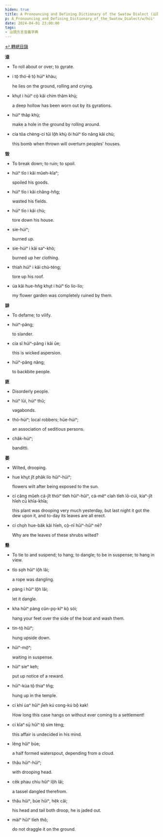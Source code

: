 ```yaml
---
hiden: true
title: A Pronouncing and Defining Dictionary of the Swatow Dialect (汕頭方言音義字典) / húiⁿ
p: A_Pronouncing_and_Defining_Dictionary_of_the_Swatow_Dialect/w/húiⁿ
date: 2024-04-01 23:00:00
tags: 
- 汕頭方言音義字典
---
```


[↩️ 轉總目錄](/A_Pronouncing_and_Defining_Dictionary_of_the_Swatow_Dialect)


**滾**
- To roll about or over; to gyrate.

- i tō̤ thó-ĕ tó̤ húiⁿ khàu;

  he lies on the ground, rolling and crying.

- khṳt i húiⁿ cò̤ kâi chim thâm khṳ̀;

  a deep hollow has been worn out by its gyrations.

- húiⁿ thâp khṳ̀;

  make a hole in the ground by rolling around.

- cía tōa chèng-cí tūi lô̤h khṳ̀ ŏi húiⁿ tīo nâng kâi chù;

  this bomb when thrown will overturn peoples' houses. 

**毁**
- To break down; to ruin; to spoil.

- húiⁿ tīo i kâi mûeh-kĭaⁿ;

  spoiled his goods.

- húiⁿ tīo i kâi châng-hn̂g;

  wasted his fields.

- húiⁿ tīo i kâi chù;

  tore down his house.

- sie-húiⁿ;

  burned up.

- sie-húiⁿ i kâi saⁿ-khò;

  burned up her clothing.

- thiah húiⁿ i kâi chù-téng;

  tore up his roof.

- úa kâi hue-hn̂g khṳt i húiⁿ tīo lío-lío;

  my flower garden was completely ruined by them.

**誹**
- To defame; to vilify.

- húiⁿ-păng;

  to slander.

- cía sĭ húiⁿ-păng i kâi ūe;

  this is wicked aspersion.

- húiⁿ-păng nâng;

  to backbite people.

**匪**
- Disorderly people.

- húiⁿ lūi, húiⁿ thû;

  vagabonds.

- thó-húiⁿ; local robbers; hŭe-húiⁿ;

  an association of seditious persons.

- châk-húiⁿ;

  banditti.

**萎**
- Wilted, drooping.

- hue khṳt jît phâk lío hûiⁿ-hûiⁿ;

  flowers wilt after being exposed to the sun.

- cí câng mûeh cá-jît thóiⁿ tîeh hûiⁿ-hûiⁿ, cá-mêⁿ cîah tîeh lō-cúi, kíaⁿ-jît hîeh cū khīa-khīa;

  this plant was drooping very much yesterday, but last night it got the dew upon it, and to-day its leaves are all erect.

- cí cho̤h hue-bâk kâi hîeh, cò̤-nî hûiⁿ-hûiⁿ nē?

  Why are the leaves of these shrubs wilted?

**懸**
- To tie to and suspend; to hang; to dangle; to be in suspense; to hang in view.

- tîo so̤h hûiⁿ lô̤h lâi;

  a rope was dangling.

- pàng i hûiⁿ lô̤h lâi;

  let it dangle.

- kha hûiⁿ pàng cûn-po̤-kîⁿ kò̤ sói;

  hang your feet over the side of the boat and wash them.

- tin-tò̤ hûiⁿ;

  hung upside down.

- hûiⁿ-mō̤ⁿ;

  waiting in suspense.

- hûiⁿ síeⁿ keh;

  put up notice of a reward.

- hûiⁿ-kùa tŏ̤ thiaⁿ tn̂g;

  hung up in the temple.

- cí khí ùaⁿ hûiⁿ jîeh kú cong-kú bô̤ kak!

  How long this case hangs on without ever coming to a settlement!

- cí kĭaⁿ sṳ̄ hûiⁿ tŏ̤ sim tèng;

  this affair is undecided in his mind.

- lêng hûiⁿ búe;

  a half formed waterspout, depending from a cloud.

- thâu hûiⁿ-hûiⁿ;

  with drooping head.

- cêk phau chiu hûiⁿ lô̤h lâi;

  a tassel dangled therefrom.

- thâu hûiⁿ, búe hûiⁿ, hêk căi;

  his head and tail both droop, he is jaded out.

- màiⁿ hûiⁿ tîeh thô;

  do not draggle it on the ground.